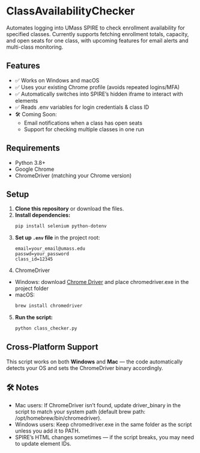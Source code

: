 # ClassAvailabilityChecker

Automates logging into UMass SPIRE to check enrollment availability for specified classes.
Currently supports fetching enrollment totals, capacity, and open seats for one class, with upcoming features for email alerts and multi-class monitoring.

## Features

-   ✅ Works on Windows and macOS
-   ✅ Uses your existing Chrome profile (avoids repeated logins/MFA)
-   ✅ Automatically switches into SPIRE’s hidden iframe to interact with elements
-   ✅ Reads .env variables for login credentials & class ID
-   🛠 Coming Soon:
    -   Email notifications when a class has open seats
    -   Support for checking multiple classes in one run

## Requirements

-   Python 3.8+
-   Google Chrome
-   ChromeDriver (matching your Chrome version)

## Setup

1. **Clone this repository** or download the files.
2. **Install dependencies:**
    ```bash
    pip install selenium python-dotenv
    ```
3. **Set up `.env` file** in the project root:
    ```env
    email=your_email@umass.edu
    passwd=your_password
    class_id=12345
    ```
4. ChromeDriver

-   Windows: download [Chrome Driver](https://googlechromelabs.github.io/chrome-for-testing/#stable)
    and place chromedriver.exe in the project folder
-   macOS:
    ```bash
    brew install chromedriver
    ```

5. **Run the script:**
    ```bash
    python class_checker.py
    ```

## Cross-Platform Support

This script works on both **Windows** and **Mac** — the code automatically detects your OS and sets the ChromeDriver binary accordingly.

## 🛠 Notes

-   Mac users: If ChromeDriver isn’t found, update driver_binary in the script to match your system path (default brew path: /opt/homebrew/bin/chromedriver).
-   Windows users: Keep chromedriver.exe in the same folder as the script unless you add it to PATH.
-   SPIRE’s HTML changes sometimes — if the script breaks, you may need to update element IDs.
